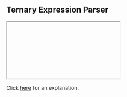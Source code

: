 ##  Ternary Expression Parser 

<iframe></iframe>

Click [here](Explanation.md) for an explanation.

